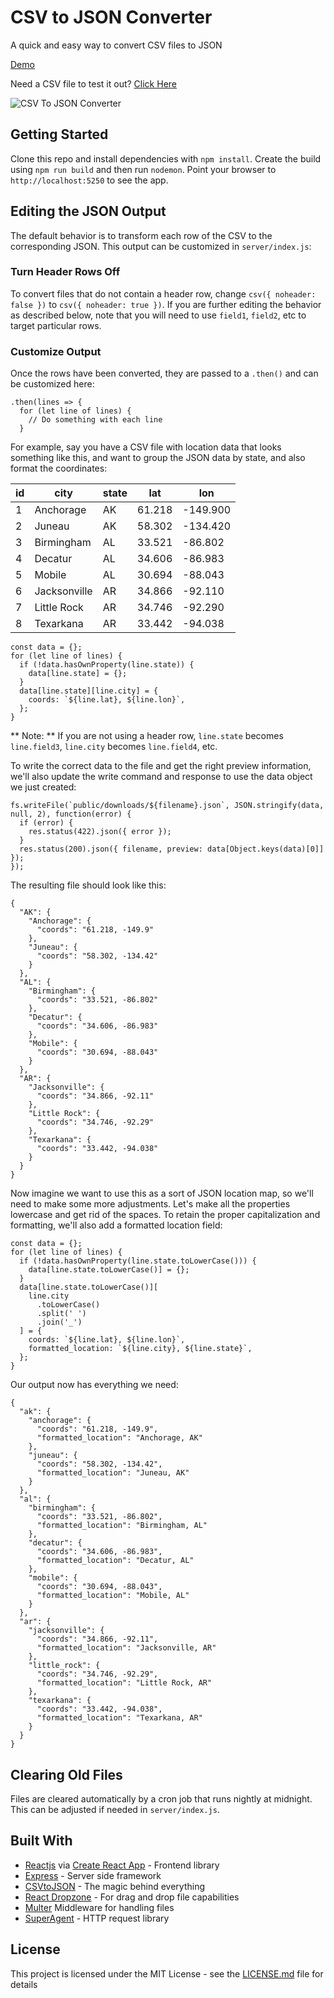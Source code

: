 # CSV to JSON Converter

A quick and easy way to convert CSV files to JSON

[Demo](http://138.197.220.135:5250/)

Need a CSV file to test it out?  [Click Here](https://s3-us-west-1.amazonaws.com/codereed/git-repo-images/sampleCSVFile.csv) 

![CSV To JSON Converter](https://s3-us-west-1.amazonaws.com/codereed/git-repo-images/csv-converter.png)

## Getting Started

Clone this repo and install dependencies with `npm install`. Create the build using `npm run build` and then run `nodemon`. Point your browser to `http://localhost:5250` to see the app.

## Editing the JSON Output

The default behavior is to transform each row of the CSV to the corresponding JSON. This output can be customized in `server/index.js`:

### Turn Header Rows Off

To convert files that do not contain a header row, change `csv({ noheader: false })` to `csv({ noheader: true })`. If you are further editing the behavior as described below, note that you will need to use `field1`, `field2`, etc to target particular rows.

### Customize Output

Once the rows have been converted, they are passed to a `.then()` and can be customized here:

```
.then(lines => {
  for (let line of lines) {
    // Do something with each line
  }
```

For example, say you have a CSV file with location data that looks something like this, and want to group the JSON data by state, and also format the coordinates:

| id  | city         | state | lat    | lon      |
| --- | ------------ | ----- | ------ | -------- |
| 1   | Anchorage    | AK    | 61.218 | -149.900 |
| 2   | Juneau       | AK    | 58.302 | -134.420 |
| 3   | Birmingham   | AL    | 33.521 | -86.802  |
| 4   | Decatur      | AL    | 34.606 | -86.983  |
| 5   | Mobile       | AL    | 30.694 | -88.043  |
| 6   | Jacksonville | AR    | 34.866 | -92.110  |
| 7   | Little Rock  | AR    | 34.746 | -92.290  |
| 8   | Texarkana    | AR    | 33.442 | -94.038  |

```
const data = {};
for (let line of lines) {
  if (!data.hasOwnProperty(line.state)) {
    data[line.state] = {};
  }
  data[line.state][line.city] = {
    coords: `${line.lat}, ${line.lon}`,
  };
}
```

** Note: ** If you are not using a header row, `line.state` becomes `line.field3`, `line.city` becomes `line.field4`, etc.

To write the correct data to the file and get the right preview information, we'll also update the write command and response to use the data object we just created:

```
fs.writeFile(`public/downloads/${filename}.json`, JSON.stringify(data, null, 2), function(error) {
  if (error) {
    res.status(422).json({ error });
  }
  res.status(200).json({ filename, preview: data[Object.keys(data)[0]] });
});
```

The resulting file should look like this:

```
{
  "AK": {
    "Anchorage": {
      "coords": "61.218, -149.9"
    },
    "Juneau": {
      "coords": "58.302, -134.42"
    }
  },
  "AL": {
    "Birmingham": {
      "coords": "33.521, -86.802"
    },
    "Decatur": {
      "coords": "34.606, -86.983"
    },
    "Mobile": {
      "coords": "30.694, -88.043"
    }
  },
  "AR": {
    "Jacksonville": {
      "coords": "34.866, -92.11"
    },
    "Little Rock": {
      "coords": "34.746, -92.29"
    },
    "Texarkana": {
      "coords": "33.442, -94.038"
    }
  }
}
```

Now imagine we want to use this as a sort of JSON location map, so we'll need to make some more adjustments. Let's make all the properties lowercase and get rid of the spaces. To retain the proper capitalization and formatting, we'll also add a formatted location field:

```
const data = {};
for (let line of lines) {
  if (!data.hasOwnProperty(line.state.toLowerCase())) {
    data[line.state.toLowerCase()] = {};
  }
  data[line.state.toLowerCase()][
    line.city
      .toLowerCase()
      .split(' ')
      .join('_')
  ] = {
    coords: `${line.lat}, ${line.lon}`,
    formatted_location: `${line.city}, ${line.state}`,
  };
}
```

Our output now has everything we need:

```
{
  "ak": {
    "anchorage": {
      "coords": "61.218, -149.9",
      "formatted_location": "Anchorage, AK"
    },
    "juneau": {
      "coords": "58.302, -134.42",
      "formatted_location": "Juneau, AK"
    }
  },
  "al": {
    "birmingham": {
      "coords": "33.521, -86.802",
      "formatted_location": "Birmingham, AL"
    },
    "decatur": {
      "coords": "34.606, -86.983",
      "formatted_location": "Decatur, AL"
    },
    "mobile": {
      "coords": "30.694, -88.043",
      "formatted_location": "Mobile, AL"
    }
  },
  "ar": {
    "jacksonville": {
      "coords": "34.866, -92.11",
      "formatted_location": "Jacksonville, AR"
    },
    "little_rock": {
      "coords": "34.746, -92.29",
      "formatted_location": "Little Rock, AR"
    },
    "texarkana": {
      "coords": "33.442, -94.038",
      "formatted_location": "Texarkana, AR"
    }
  }
}
```

## Clearing Old Files

Files are cleared automatically by a cron job that runs nightly at midnight. This can be adjusted if needed in `server/index.js`.

## Built With

- [Reactjs](https://reactjs.org/) via [Create React App](https://github.com/facebook/create-react-app) - Frontend library
- [Express](https://expressjs.com/) - Server side framework
- [CSVtoJSON](https://github.com/Keyang/node-csvtojson) - The magic behind everything
- [React Dropzone](https://github.com/react-dropzone/react-dropzone) - For drag and drop file capabilities
- [Multer](https://github.com/expressjs/multer) Middleware for handling files
- [SuperAgent](https://github.com/visionmedia/superagent) - HTTP request library

## License

This project is licensed under the MIT License - see the [LICENSE.md](LICENSE.md) file for details
